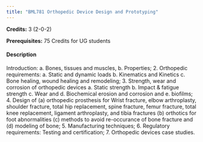 ```yaml
---
title: "BML781 Orthopedic Device Design and Prototyping"
---
```

**Credits:** 3 (2-0-2)

**Prerequisites:** 75 Credits for UG students

#### Description
Introduction: a. Bones, tissues and muscles, b. Properties; 2. Orthopedic requirements: a. Static and dynamic loads b. Kinematics and Kinetics c. Bone healing, wound healing and remodeling; 3. Strength, wear and corrosion of orthopedic devices a. Static strength b. Impact & fatigue strength c. Wear and d. Biochemical erosion and corrosion and e. biofilms; 4. Design of (a) orthopedic prosthesis for Wrist fracture, elbow arthroplasty, shoulder fracture, total hip replacement, spine fracture, femur fracture, total knee replacement, ligament arthroplasty, and tibia fractures (b) orthotics for foot abnormalities (c) methods to avoid re-occurance of bone fracture and (d) modeling of bone; 5. Manufacturing techniques; 6. Regulatory requirements: Testing and certification; 7. Orthopedic devices case studies.
